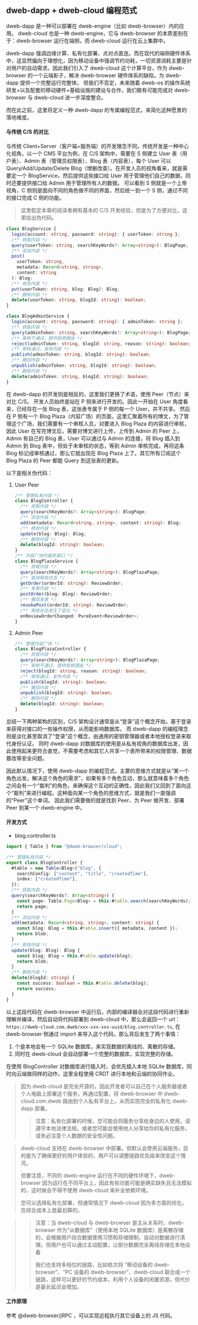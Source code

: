 ## dweb-dapp + dweb-cloud 编程范式

dweb-dapp 是一种可以部署在 dweb-engine（比如 dweb-browser）内的应用。
dweb-cloud 也是一种 dweb-engine，它与 dweb-browser 的本质差别在于：dweb-browser 运行在端侧，而 dweb-cloud 运行在云上集群中。

dweb-dapp 强调边缘计算、私有化部署、点对点直连。而在现代的端侧硬件体系中，这显然偏向于理想化，因为移动设备中强调节约功耗，一切资源消耗主要是针对用户的自动需求。因此我们引入了 dweb-cloud 这个计算平台，作为 dweb-browser 的一个云端影子，解决 dweb-browser 硬件体系的缺陷，为 dweb-dapp 提供一个完整运行完整体。
但我们不否定，未来随着 dweb-os 的操作系统研发+以及配套的移动硬件+基础设施的建设与合作，我们极有可能完成对 dweb-browser 与 dweb-cloud 进一步深度整合。

而在此之前，这里将定义一种 dweb-dapp 的专属编程范式，来简化这种愿景的落地难度。

#### 与传统 C/S 的对比

与传统 Client+Server（客户端+服务端）的开发理念不同，传统开发是一种中心化视角，以一个 CMS 平台为例，在 C/S 架构中，需要在 S 侧建立 User 表（用户表）、Admin 表（管理员权限表）、Blog 表（内容表），每个 User 可以 Query/Add/Update/Delete Blog（增删改查）。在开发人员的视角看来，就是需要定一个 BlogService，然后提供这些接口给 User 用于管理他们自己的数据，同时还要提供接口给 Admin 用于管理所有人的数据。
可以看到 S 侧就是一个上帝视角，C 侧则是面向不同的角色做不同的界面，然后统一到一个 S 侧，通过不同的接口完成 C 侧的功能。

> 这里假定本章的阅读者拥有基本的 C/S 开发经验，但是为了方便对比，这里给出伪代码。

```ts
class BlogService {
  login(account: string, password: string): { userToken: string };
  /** 获取内容 */
  query(userToken: string, searchKeyWords?: Array<string>): BlogPage;
  /** 添加内容 */
  post(
    userToken: string,
    metadata: Record<string, string>,
    content: string
  ): Blog;
  /** 修改内容 */
  put(userToken: string, blog: Blog): Blog;
  /** 删除内容 */
  delete(userToken: string, blogId: string): boolean;
}

class BlogAdminService {
  login(account: string, password: string): { adminToken: string };
  /** 获取内容 */
  query(adminToken: string, searchKeyWords?: Array<string>): BlogPage;
  /** 审核不通过，提供拒绝理由 */
  reject(adminToken: string, blogId: string, reason: string): boolean;
  /** 审核通过，发布内容 */
  publish(adminToken: string, blogId: string): boolean;
  /** 撤回内容 */
  unpublish(adminToken: string, blogId: string): boolean;
  /** 删除内容 */
  delete(adminToken: string, blogId: string): boolean;
}
```

在 dweb-dapp 的开发则是相反的，这里我们更换了术语，使用 Peer（节点）来对比 C/S。
开发人员始终是站在 P 侧来进行开发的。因此一开始在 User 角度看来，已经存在一张 Blog 表，这张表专属于 P 侧的每一个 User，并不共享。
然后在 P 侧有一个 Blog Plaza（内容广场）的页面，这里汇聚着所有的博文，为了管理这个广场，我们需要有一个审核人员，对要进入 Blog Plaza 的内容进行审核，因此 User 在写完博文后，需要对博文进行上传，上传到 Admin 的 Peer 上，Admin 有自己的 Blog 表，User 可以通过与 Admin 的连接，将 Blog 插入到 Admin 到 Blog 表中，但处于未审核的状态，等到 Admin 审核完成，再将这条 Blog 标记成审核通过，那么它就出现在 Blog Plaza 上了。其它所有订阅这个 Blog Plaza 的 Peer 都能 Query 到这张表的更新。

以下是相关伪代码：

1. User Peer

   ```ts
   /** 管理私有内容 */
   class BlogController {
     /** 获取内容 */
     query(searchKeyWords?: Array<string>): BlogPage;
     /** 添加内容 */
     add(metadata: Record<string, string>, content: string): Blog;
     /** 修改内容 */
     update(blog: Blog): Blog;
     /** 删除内容 */
     delete(blogId: string): boolean;
   }
   /** 内容广场的服务窗口 */
   class BlogPlazaService {
     /** 获取内容 */
     query(searchKeyWords?: Array<string>): BlogPlazaPage;
     /** 查询审核状态 */
     getOrder(orderId: string): ReviewOrder;
     /** 发表内容 */
     postOrder(blog: Blog): ReviewOrder;
     /** 撤回发表 */
     revokePost(orderId: string): ReviewOrder;
     /** 审核状态发生了变化 */
     onReviewOrderChanged: PureEvent<ReviewOrder>;
   }
   ```

1. Admin Peer
   ```ts
   /** 管理内容广场 */
   class BlogPlazaController {
     /** 获取内容 */
     query(searchKeyWords?: Array<string>): BlogPlazaPage;
     /** 审核不通过，提供拒绝理由 */
     reject(blogId: string, reason: string): boolean;
     /** 审核通过，发布内容 */
     publish(blogId: string): boolean;
     /** 撤回内容 */
     unpublish(blogId: string): boolean;
     /** 删除内容 */
     delete(blogId: string): boolean;
   }
   ```

总结一下两种架构的区别，C/S 架构设计通常是从“登录”这个概念开始，基于登录来获得对接口的一些操作权限，从而能影响数据库。
而 dweb-dapp 的编程理念则是淡化甚至取消了“登录”这个概念，由通用的密钥管理器或者本地授权登录来取代身份认证。
同时 dweb-dapp 对数据库的使用是从私有视角的数据库出发，因此使用起来更符合直觉，不需要考虑和其它人共享一个表所带来的权限管理、数据篡改等安全问题。

因此默认情况下，使用 dweb-dapp 的编程范式，主要的思维方式就是从“某一个角色出发，解决这个角色的需求”，如果有多个角色互动，那么就意味着多个角色之间会有一个“裁判”的角色，来确保这个互动的正确性，因此我们又回到了面向这个“裁判”来进行编程。这种面向某一个角色的思维方式，就是我们一直强调的“Peer”这个单词。
因此我们需要做的就是找到 Peer、为 Peer 做开发、部署 Peer 到某一个 dweb-engine 中。

#### 开发方式

- blog.controller.ts

```ts
import { Table } from "@dweb-browser/cloud";

/** 管理私有内容 */
export class BlogController {
  #table = new Table<Blog>("blog", {
    searchConfig: ["content", "title", "createdTime"],
    index: ["createdTime"],
  });
  /** 获取内容 */
  query(searchKeyWords?: Array<string>) {
    const page: Table.Page<Blog> = this.#table.search(searchKeyWords);
    return page;
  }
  /** 添加内容 */
  add(metadata: Record<string, string>, content: string) {
    const blog: Blog = this.#table.insert({ metadata, content });
    return blob;
  }
  /** 修改内容 */
  update(blog: Blog): Blog {
    const blog: Blog = this.#table.update(blog);
    return blob;
  }
  /** 删除内容 */
  delete(blogId: string) {
    const success: boolean = this.#table.delete(blog);
    return success;
  }
}
```

以上这段代码在 dweb-browser 中运行后，内部的编译器会对这段代码进行重新理解并编译，然后自动将代码部署到 dweb-cloud 中，那么会返回一个 url：`https://dweb-cloud.com.dweb/xxx-xxx-xxx-uuid/blog.controller.ts`, 在 dweb-browser 侧通过 import 来导入这个代码，那么背后发生了两个事情：

1. 个是本地会有一个 SQLite 数据库，来实现数据的离线的、离散的存储。
2. 同时在 dweb-cloud 会自动部署一个完整的数据库，实现完整的存储。

在使用 BlogController 对数据库进行插入时，会优先插入本地 SQLite 数据库，同时向云端做同样的动作，这里全程使用 CRDT 进行本地和云端的协同作业。

> 因为 dweb-cloud 是完全开源的，因此开发者可以自己在个人服务器或者个人电脑上部署这个服务，再通过配置，将 dweb-browser 中 dweb-cloud.com.dweb 路由到个人私有平台上，从而实现完全的私有化 dweb-dapp 部署。
>
> > 注意：私有化部署的时候，您可能会将服务分享给身边的人使用，请遵守本地法律法规。或者您可能会使用他人分享给你的私有化服务，请务必注意个人数据的安全性问题。

> dweb-cloud 支持在 dweb-browser 中部署。但默认会使用云端服务，目的是为了确保更好的用户体验的，用户可以调整链路优先级来改变这个情况。
>
> 但要注意，不同的 dweb-engine 运行在不同的硬件环境下，dweb-browser 因为运行在不同平台上，因此有些功能可能是确实缺失且无法模拟的，这时候会不得不使用 dweb-cloud 来补全依赖环境。
>
> 您可以选择私有化部署，但通常情况下 dweb-cloud 因为多方面的优化，在综合成本上是最划算的。

> > 注意：当 dweb-cloud 与 dweb-browser 是主从关系时，dweb-browser 作为“从数据库”（使用本地 SQLite 数据库）是离散存储的，会根据用户综合数据使用习惯和存储限制，自动对数据进行清理。但用户也可以通过主动配置，让部分数据完全离线存储在本地设备
> >
> > 我们也支持多档位的链路，比如依次将 “移动设备的 dweb-browser”、“PC 设备的 dweb-browser”、dweb-cloud 联合成一个链路，这样可以更好的节约成本，利用个人设备的闲置资源，但代价是最长延迟会增加。

#### 工作原理

参考 @dweb-browser/jRPC ，可以实现远程执行其它设备上的 JS 代码。
